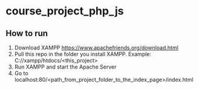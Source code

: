 # course_project_php_js

## How to run

1. Download XAMPP https://www.apachefriends.org/download.html
2. Pull this repo in the folder you install XAMPP. Example: C://xampp/htdocs/<this_project>
3. Run XAMPP and start the Apache Server
4. Go to localhost:80/<path_from_project_folder_to_the_index_page>/index.html
